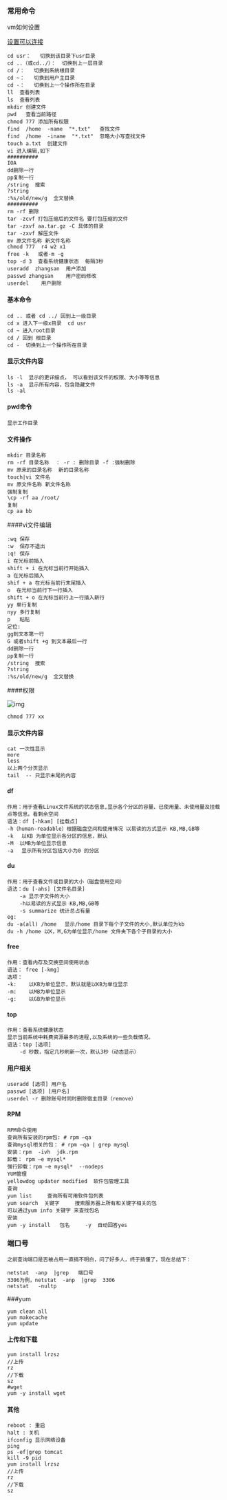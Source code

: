 ### 常用命令

vm如何设置

[设置可以连接](https://blog.csdn.net/u014466635/article/details/80284792)

```
cd usr：   切换到该目录下usr目录  
cd ..（或cd../）：  切换到上一层目录 
cd /：   切换到系统根目录  
cd ~：   切换到用户主目录 
cd -：   切换到上一个操作所在目录
ll  查看列表
ls  查看列表
mkdir 创建文件
pwd   查看当前路径
chmod 777 添加所有权限
find  /home  -name  "*.txt"   查找文件
find  /home  -iname  "*.txt"  忽略大小写查找文件     
touch a.txt  创建文件
vi 进入编辑,如下
##########
IOA
dd删除一行
pp复制一行
/string  搜索
?string
:%s/old/new/g  全文替换
##########
rm -rf 删除
tar -zcvf 打包压缩后的文件名 要打包压缩的文件
tar -zxvf aa.tar.gz -C 具体的目录
tar -zxvf 解压文件
mv 原文件名称 新文件名称
chmod 777  r4 w2 x1
free -k   或者-m -g
top -d 3  查看系统健康状态  每隔3秒
useradd  zhangsan  用户添加
passwd zhangsan    用户密码修改
userdel    用户删除
```

#### 基本命令

```
cd .. 或者 cd ../ 回到上一级目录
cd x 进入下一级x目录  cd usr
cd ~ 进入root目录
cd / 回到 根目录
cd -  切换到上一个操作所在目录
```

#### 显示文件内容

```
ls -l  显示的更详细点， 可以看到该文件的权限、大小等等信息
ls -a  显示所有内容，包含隐藏文件
ls -al  
```

#### pwd命令

```
显示工作目录
```

#### 文件操作

```
mkdir 目录名称
rm -rf 目录名称  ： -r : 删除目录 -f :强制删除
mv 原来的目录名称  新的目录名称
touch|vi 文件名
mv 原文件名称 新文件名称
强制复制
\cp -rf aa /root/ 
复制
cp aa bb
```

####vi文件编辑

```
:wq 保存
:w  保存不退出
:q! 保存
i 在光标前插入
shift + i 在光标当前行开始插入
a 在光标后插入
shif + a 在光标当前行末尾插入
o  在光标当前行下一行插入
shift + o 在光标当前行上一行插入新行
yy 单行复制
nyy 多行复制
p   粘贴
定位:
gg到文本第一行
G 或者shift +g 到文本最后一行
dd删除一行
pp复制一行
/string  搜索
?string
:%s/old/new/g  全文替换

```



####权限

![img](https://images0.cnblogs.com/i/659307/201408/112054388731146.png)

```
chmod 777 xx
```



#### 显示文件内容

```
cat 一次性显示
more  
less  
以上两个分页显示
tail  -- 只显示末尾的内容
```

#### df

```
作用：用于查看Linux文件系统的状态信息,显示各个分区的容量、已使用量、未使用量及挂载点等信息。看剩余空间
语法：df [-hkam] [挂载点]
-h（human-readable）根据磁盘空间和使用情况 以易读的方式显示 KB,MB,GB等
-k 　以KB 为单位显示各分区的信息，默认
-M	以MB为单位显示信息
-a 　显示所有分区包括大小为0 的分区
```

#### du

```
作用：用于查看文件或目录的大小（磁盘使用空间）
语法：du [-ahs] [文件名目录]
	-a 显示子文件的大小
	-h以易读的方式显示 KB,MB,GB等
	-s summarize 统计总占有量
eg:
du -a(all) /home 　显示/home 目录下每个子文件的大小,默认单位为kb
du -h /home 以K，M,G为单位显示/home 文件夹下各个子目录的大小
```

#### free

```
作用：查看内存及交换空间使用状态
语法： free [-kmg]
选项：
-k:    以KB为单位显示，默认就是以KB为单位显示
-m:    以MB为单位显示
-g:    以GB为单位显示
```

#### top

```
作用：查看系统健康状态  
显示当前系统中耗费资源最多的进程,以及系统的一些负载情况。
语法：top [选项]
	-d 秒数，指定几秒刷新一次，默认3秒（动态显示）
```

#### 用户相关

```
useradd [选项] 用户名
passwd [选项] [用户名]
userdel -r 删除账号时同时删除宿主目录（remove）
```

#### RPM

```
RPM命令使用
查询所有安装的rpm包: # rpm –qa
查询mysql相关的包： # rpm –qa | grep mysql
安装：rpm  -ivh  jdk.rpm
卸载： rpm –e mysql*
强行卸载：rpm –e mysql*  --nodeps
YUM管理
yellowdog updater modified  软件包管理工具
查询
yum list     查询所有可用软件包列表
yum search  关键字     搜索服务器上所有和关键字相关的包
可以通过yum info 关键字 来查找包名
安装
yum -y install   包名     -y  自动回答yes  
```

### 端口号

```
之前查询端口是否被占用一直搞不明白，问了好多人，终于搞懂了，现在总结下：

netstat  -anp  |grep   端口号
3306为例，netstat  -anp  |grep  3306
netstat   -nultp
```



###yum

```
yum clean all
yum makecache
yum update
```

#### 上传和下载

```
yum install lrzsz
//上传
rz
//下载
sz
#wget
yum -y install wget
```



#### 其他

```find
reboot : 重启
halt : 关机
ifconfig 显示网络设备
ping 
ps -ef|grep tomcat
kill -9 pid
yum install lrzsz
//上传
rz
//下载
sz
```
